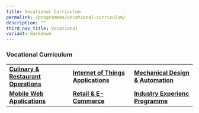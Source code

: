 ```yaml
---
title: Vocational Curriculum
permalink: /programmes/vocational-curriculum/
description: ""
third_nav_title: Vocational
variant: markdown
---
```

### Vocational Curriculum

|  |  |  |
|---|---|---|
| [**Culinary & Restaurant Operations**](/programmes/vocational-curriculum/culinary-and-restaurant-operations/) | [**Internet of Things Applications**](/programmes/vocational-curriculum/internet-of-things-applications/) | [**Mechanical Design & Automation**](/programmes/vocational-curriculum/mechanical-design-and-automation/) |
|[**Mobile Web Applications**](/programmes/vocational-curriculum/mobile-web-applications/)  |  [**Retail & E-Commerce**](/programmes/vocational-curriculum/retail-and-ecommerce/)|  [**Industry Experienc Programme**](/industry-experiential-programme/programmes/vocational-curriculum/)